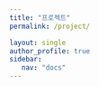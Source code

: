 ```yaml
---
title: "프로젝트"
permalink: /project/

layout: single
author_profile: true
sidebar: 
   nav: "docs"
---
```


